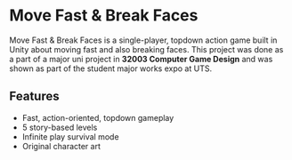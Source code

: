 # Move Fast & Break Faces
Move Fast & Break Faces is a single-player, topdown action game built in Unity about moving fast and also breaking faces.
This project was done as a part of a major uni project in **32003 Computer Game Design** and was shown as part of the student major works expo at UTS.

## Features
- Fast, action-oriented, topdown gameplay
- 5 story-based levels
- Infinite play survival mode
- Original character art
